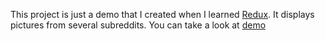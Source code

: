 This project is just a demo that I created when I learned [Redux](https://redux.js.org/). It displays pictures from several subreddits. You can take a look at [demo](https://selentium.github.io/)